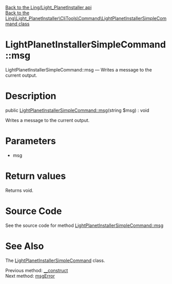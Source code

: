 [Back to the Ling/Light_PlanetInstaller api](https://github.com/lingtalfi/Light_PlanetInstaller/blob/master/doc/api/Ling/Light_PlanetInstaller.md)<br>
[Back to the Ling\Light_PlanetInstaller\CliTools\Command\LightPlanetInstallerSimpleCommand class](https://github.com/lingtalfi/Light_PlanetInstaller/blob/master/doc/api/Ling/Light_PlanetInstaller/CliTools/Command/LightPlanetInstallerSimpleCommand.md)


LightPlanetInstallerSimpleCommand::msg
================



LightPlanetInstallerSimpleCommand::msg — Writes a message to the current output.




Description
================


public [LightPlanetInstallerSimpleCommand::msg](https://github.com/lingtalfi/Light_PlanetInstaller/blob/master/doc/api/Ling/Light_PlanetInstaller/CliTools/Command/LightPlanetInstallerSimpleCommand/msg.md)(string $msg) : void




Writes a message to the current output.




Parameters
================


- msg

    


Return values
================

Returns void.








Source Code
===========
See the source code for method [LightPlanetInstallerSimpleCommand::msg](https://github.com/lingtalfi/Light_PlanetInstaller/blob/master/CliTools/Command/LightPlanetInstallerSimpleCommand.php#L26-L29)


See Also
================

The [LightPlanetInstallerSimpleCommand](https://github.com/lingtalfi/Light_PlanetInstaller/blob/master/doc/api/Ling/Light_PlanetInstaller/CliTools/Command/LightPlanetInstallerSimpleCommand.md) class.

Previous method: [__construct](https://github.com/lingtalfi/Light_PlanetInstaller/blob/master/doc/api/Ling/Light_PlanetInstaller/CliTools/Command/LightPlanetInstallerSimpleCommand/__construct.md)<br>Next method: [msgError](https://github.com/lingtalfi/Light_PlanetInstaller/blob/master/doc/api/Ling/Light_PlanetInstaller/CliTools/Command/LightPlanetInstallerSimpleCommand/msgError.md)<br>

